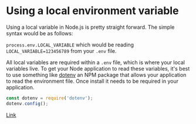 # Using a local environment variable

Using a local variable in Node.js is pretty straight forward. The simple syntax would be as follows:

`process.env.LOCAL_VARIABLE` which would be reading `LOCAL_VARIABLE=123456789` from your `.env` file.

All local variables are required within a `.env` file, which is where your local variables live. To get your Node application to read these variables, it's best to use something like [dotenv](https://www.npmjs.com/package/dotenv) an NPM package that allows your application to read the environment file. Once install it needs to be required in your application.

```javascript
const dotenv = require('dotenv');
dotenv.config();
```

[Link](https://medium.com/the-node-js-collection/making-your-node-js-work-everywhere-with-environment-variables-2da8cdf6e786)
